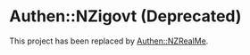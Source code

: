 Authen::NZigovt  (Deprecated)
=============================

This project has been replaced by [Authen::NZRealMe](https://github.com/catalyst/Authen-NZRealMe).

